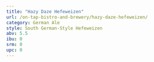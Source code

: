 ```yaml
---
title: "Hazy Daze Hefeweizen"
url: /on-tap-bistro-and-brewery/hazy-daze-hefeweizen/
category: German Ale
style: South German-Style Hefeweizen
abv: 5.5
ibu: 0
srm: 0
upc: 0
---
```


